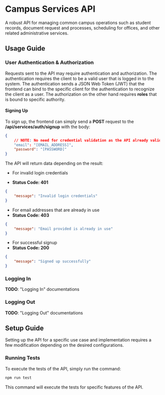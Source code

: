 # Campus Services API

A robust API for managing common campus operations such as student records, document request and processes, scheduling for offices, and other related administrative services.

## Usage Guide

### User Authentication & Authorization

Requests sent to the API may require authentication and authorization. The authentication requires the client to be a valid user that is logged in to the system. The authentication sends a JSON Web Token (JWT) that the frontend can bind to the specific client for the authentication to recognize the client as a user. The authorization on the other hand requires **roles** that is bound to specific authority.

#### Signing Up

To sign up, the frontend can simply send a **POST** request to the **/api/services/auth/signup** with the body:

```json
{
    // NOTE: No need for credential validation as the API already validates them
    "email": "[EMAIL_ADDRESS]",
    "password": "[PASSWORD]"
}
```

The API will return data depending on the result:

- For invalid login credentials

- **Status Code: 401**

```json
{
    "message": "Invalid login credentials"
}
```

- For email addresses that are already in use
- **Status Code: 403**

```json
{
    "message": "Email provided is already in use"
}
```

- For successful signup
- **Status Code: 200**

```json
{
    "message": "Signed up successfully"
}
```

### Logging In

**TODO**: "Logging In" documentations

### Logging Out

**TODO**: "Logging Out" documentations

## Setup Guide

Setting up the API for a specific use case and implementation requires a few modification depending on the desired configurations.

### Running Tests

To execute the tests of the API, simply run the command:

```bash
npm run test
```

This command will execute the tests for specific features of the API.
